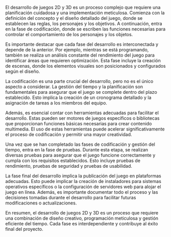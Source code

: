 El desarrollo de juegos 2D y 3D es un proceso complejo que requiere una planificación cuidadosa y una implementación meticulosa. Comienza con la definición del concepto y el diseño detallado del juego, donde se establecen las reglas, los personajes y los objetivos. A continuación, entra en la fase de codificación, donde se escriben las funciones necesarias para controlar el comportamiento de los personajes y los objetos.

Es importante destacar que cada fase del desarrollo es interconectada y depende de la anterior. Por ejemplo, mientras se está programando, también se realiza un análisis constante del rendimiento del juego para identificar áreas que requieren optimización. Esta fase incluye la creación de escenas, donde los elementos visuales son posicionados y configurados según el diseño.

La codificación es una parte crucial del desarrollo, pero no es el único aspecto a considerar. La gestión del tiempo y la planificación son fundamentales para asegurar que el juego se complete dentro del plazo establecido. Esto implica la creación de un cronograma detallado y la asignación de tareas a los miembros del equipo.

Además, es esencial contar con herramientas adecuadas para facilitar el desarrollo. Estas pueden ser motores de juegos específicos o bibliotecas que proporcionan funciones básicas necesarias para crear contenido multimedia. El uso de estas herramientas puede acelerar significativamente el proceso de codificación y permitir una mayor creatividad.

Una vez que se han completado las fases de codificación y gestión del tiempo, entra en la fase de pruebas. Durante esta etapa, se realizan diversas pruebas para asegurar que el juego funcione correctamente y cumpla con los requisitos establecidos. Esto incluye pruebas de rendimiento, pruebas de seguridad y pruebas de usabilidad.

La fase final del desarrollo implica la publicación del juego en plataformas adecuadas. Esto puede implicar la creación de instaladores para sistemas operativos específicos o la configuración de servidores web para alojar el juego en línea. Además, es importante documentar todo el proceso y las decisiones tomadas durante el desarrollo para facilitar futuras modificaciones o actualizaciones.

En resumen, el desarrollo de juegos 2D y 3D es un proceso que requiere una combinación de diseño creativo, programación meticulosa y gestión eficiente del tiempo. Cada fase es interdependiente y contribuye al éxito final del proyecto.
